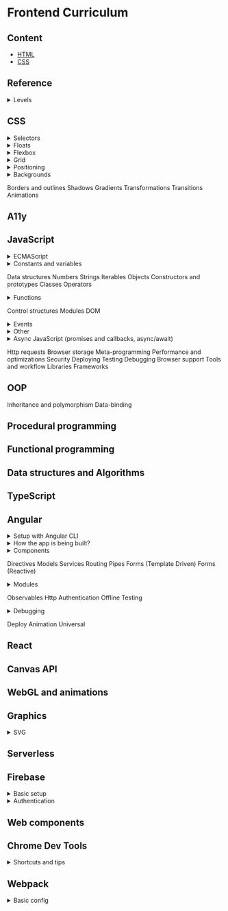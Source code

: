 # Frontend Curriculum

## Content
- [HTML](html.md)
- [CSS](css.md)

## Reference

<details>
<summary>Levels</summary>

- :seedling: - to learn
- :deciduous_tree: - common
- :blossom: - good

</details>

## CSS

<details>
<summary>Selectors</summary>



```CSS
/* state selectors */
.element:enabled {}
.element:disabled {}
.element:read-write {}
.element:read-only {}
.element:required {}
.element:optional {}
.element:checked {}
.element:valid {}
.element:invalid {}
.element:in-range {}
.element:out-of-range {}
```

</details>

<details>
<summary>Floats</summary>

- basically used to float elements with text
- `float: left/right/none;`
- adds sizes to phrasing elements too
- shrinks to content
- drops out of flow (partially)
  - block elements after float stop reacting oon float, go up like with `position: absolute;`
  - inline elements float around the empty side of float element
  - if all blocks are floats, parent shrinks to 0 height
- floats see each other, drop to the next line, but sometimes 'chains' and positions below one of the random floats (awkward behavior)
- `clear: left/right/both/none;` forbids floating, if after float - sees it (clearfix pattern)

</details>

<details>
<summary>Flexbox</summary>

```CSS
.element {
  /* positive int */
  /* free space according to coefficient */
  /* flex-grow + min-width (no min-width = elem could drop out of parent if other elem-s have flex-shrink: 0) */
  flex-grow: 0;
  /* positive int number */
  /* free shrink according to coefficient */
  /* not to shrink = 0 */
  /* only content shrinks (not paddings or borders) */
  /* flex-shrink + multiline flex (only 1 element > container width) */
  flex-shrink: 1;
  /* combined property, has problems in some browsers */
  /* flex-grow flex-shrink flex-basis */
  /* 0 1 auto */
  flex: initial;
  /* 1 1 auto */
  flex: auto;
  /* 0 0 auto */
  flex: none;
  /* 1 0 0% */
  flex: 1 0;
  /* 1 1 0% */
  flex: 1;
  /* min and max sizes apply after all the above (in the very end) */
}
```

</details>

<details>
<summary>Grid</summary>

- children become parent's grid elements
- elements position on the 2d grid between lines
- grids could be layered (default - order in HTML)
- `z-index` changes layering

```CSS
.parent-element {
  display: grid;
}

/* starts from 4 vertical and 3 horizontal lines */
/* if end is undefined, ends on next line */
.child-element {
  grid-column-start: 4;
  grid-row-start: 3;
}

.child-element {
  grid-column-start: 3;
  grid-column-end: 5;
  grid-row-start: 2;
  grid-row-end: 4;
  /* the same, but shorter */
  grid-column: 3 / 5;
  grid-row: 2 / 4;
  /* when used without 2nd param, will behave like -start properties */
  grid-column: 3;
  grid-row: 2;
}
```

</details>

<details>
<summary>Positioning</summary>

```CSS
.element {
  /* when extends browser's borders */
  position: absolute;
  /* by default coords = auto */
  /* no scroll */
  top: -5px;
  left: -5px;
  /* with scroll */
  bottom: -5px;
  right: -5px;
}
```

</details>

<details>
<summary>Backgrounds</summary>

- when multiple - 1st is upper

```CSS
.element {
  /* #fff(fff)(ff) rgb(a) hsl(a) */
  background-color: #ffffff;
  /* image layers on color */
  background-image: url('bg.jpg');
  /* repeat-x(y) no-repeat */
  /* round - repeated parts shrink or grow */
  /* space - adds space between */
  /* could be different by x or y */
  background-repeat: repeat;
  /* x y */
  /* left center right top bottom */
  /* 50% 50px +- */
  /* right 30px top 20px - from any block corner */
  background-position: 50% 100%;
  /* fixed - adds very simple effect */
  background-attachment: scroll;
  /* 100px, 100% 50% */
  /* contain - reserves proportions, max sizes with full fill possible, could not cover the whole container */
  /* cover - reserves proportions, min possible sizes to cover the whole container, */
  /* if block and img proportions are different, img cuts */
  background-size: auto auto;
  /* padding-box (-borders) */
  /* border-box (+padding+borders) */
  /* content-box (-padding-borders) */
  background-origin: padding-box;
  /* border-box doesn't cut */
  /* padding-box cuts till borders */
  /* content-box cuts with paddings */
  background-clip: border-box;
  /* complex property order */
  background: [bc] [bi] [br] [bp] [ba];
}
```

</details>

Borders and outlines
Shadows
Gradients
Transformations
Transitions
Animations

## A11y

## JavaScript

<details>
<summary>ECMAScript</summary>

Global changes:
- new strategy of spec updating
- problem concepts
  - hoisting
  - `var` rewriting
  - scope (var with no block-scope)
- new opportunities
  - `let`, `const` - hoisting, scope, rewriting solved
  - template strings
  - function default params
  - arrow functions
  - destructuring
- better objects

</details>

<details>
<summary>Constants and variables</summary>

```JavaScript
// constants - code agreements
// protected values, hardcoded (default configs, physical consts, coefficients)
// distinguished by it's appearance
// any constant declares as a const
// is immutable
const Earth = {
  RADIUS: 6.371,
  GRAVITATION: 6.67408
};
const DEFAULT_NAMES = ['Michael', 'Anna', 'Chris'];
const LIGHT_SPEED = 255792458;

// consts
// not any const = constant
// declares a variable with immutable link
const element = document.querySelector('p');
const arr = [1, 2, 3, 4];
```

</details>

Data structures
Numbers
Strings
Iterables
Objects
Constructors and prototypes
Classes
Operators

<details>
<summary>Functions</summary>

```JavaScript
// default params
// Earlier
var doSomething = function (caption, amount, isChecked) {
  if (typeof isChecked === 'undefined') {
    isChecked = false;
  }
};

// ES2015
const doSomething = (caption, amount, isChecked = false) => {
  // some code here
};
```

- doesn't have it's own scope (only lexical) - when global, `this === window`
- doesn't have `arguments` object
- can't rewrite `this` (`bind` and `call` won't work)
  - can't be used as a constructor, no `new` keyword
  - can't be method of an object or prototype

```JavaScript
// arrow functions
// only 1 param?
const doSomething = param => console.log(param);

// only 1 line?
// = return left * right;
const doSomething = (left, right) => left * right;

// return object?
const getWizard = (name, level) => ({
  name,
  level
});
```

</details>

Control structures
Modules
DOM

<details>
<summary>Events</summary>

- difference between `change` and `input`
  - `change` works when `field.value` changed and the user finished to enter the value (moved the handle and released)
  - `input` works with every value change

</details>

<details>
<summary>Other</summary>

- cycle is more optimal than a recursion (call stack overflow), any recursion could be rewritten into a cycle

</details>

<details>
<summary>Async JavaScript (promises and callbacks, async/await)</summary>

  - <details>
    <summary>Sync data loading</summary>

    ```JavaScript
    const getResponse = (url) => {
      const xhr = new XMLHttpRequest();
      xhr.open('GET', url, false);
      xhr.send();
      // we can do it like that, because it's a sync request
      // return will happen after we get the response
      return xhr.response;
    };
    const data = getResponse('https://data.com/users');
    ```

    </details>
  
  - Async ES5 (callbacks)
  - Async ES6 (promises) 

</details>

Http requests
Browser storage
Meta-programming
Performance and optimizations
Security
Deploying
Testing
Debugging
Browser support
Tools and workflow
Libraries
Frameworks

## OOP

Inheritance and polymorphism
Data-binding

## Procedural programming

## Functional programming

## Data structures and Algorithms

## TypeScript

## Angular

<details>
<summary>Setup with Angular CLI</summary>

- install node + npm
- install angular CLI
- global style files could be added to `angular.json`
```bash
# create a project
ng new <project-name>

# run the app
ng serve

# create a component
ng g c <component-name or path + name>

# create a directive
ng g d <directive-name>
```

</details>

<details>
<summary>How the app is being built?</summary>

- don't import with .ts extensions, webpack adds it
```TypeScript
// main.ts
import { enableProdMode } from '@angular/core';
import { platformBrowserDynamic } from '@angular/platform-browser-dynamic';

import { AppModule } from './app/app.module';
import { environment } from './environments/environment';

if (environment.production) {
  enableProdMode();
}

platformBrowserDynamic().bootstrapModule(AppModule)
  .catch(err => console.error(err));
```
```TypeScript
// app/app.module.ts
import { NgModule } from '@angular/core';
import { AppComponent } from './app.component';

@NgModule({
  // should be known components when Angular analyses index.html
  bootstrap: [AppComponent]
})
export class AppModule {}
```
```TypeScript
// app/app.component.ts
import { Component } from '@angular/core';

@Component({
  selector: 'app-root',
  templateUrl: '...'
})
export class AppComponent {}
```
```HTML
<!-- index.html -->
<!doctype html>
<html>
<head></head>
<body>
  <app-root></app-root>
</html>
```

</details>

<details>
<summary>Components</summary>

- `declarations: [NameComponent]` add to module
- `<app-name></app-name>` or `<p appDir></p>` or `<p class="class"></p>` add to view
- data-binding - communication between business logic and view
- updates dynamically at runtime
- event-binding - reaction to events
- two-way binding - needs a FormsModule

```TypeScript
// app/app.module.ts
import { NgModule } from '@angular/core';
import { FormsModule } from '@angular/forms';

@NgModule({
  imports: [FormsModule]
})
export class AppModule {}
```

```TypeScript
// app/components/name/name.component.ts
import { Component } from '@angular/core';

@Component({
  // required, must be a unique string
  selector: 'app-name', // tag, mostly for components
  selector: '[appDir]', // attribute, mostly for directives
  selector: '.class', // can also use a class as a selector
  // required, only one of
  template: '<p>Some text</p>',
  templateUrl: './name.component.html',
  // optional, only one of
  styles: '',
  styleUrls: ['./name.component.css'] // scss / less also possible
})
export class NameComponent {
  title: string = 'Hello from name component!';
  name: string = 'Max';

  onButtonClick(evt: Event) {
    console.log(evt.target);
  }
}
```
```HTML
<!-- app/components/name/name.component.html -->

<!-- data-binding -->
<!-- no multiline expressions -->
<!-- resolved to a string -->
<!-- updated dynamically -->
<!-- string interpolation -->
<p>{{ title }}</p> <!-- Hello from name component! -->
<!-- property binding -->
<p [innerText]="title"></p>
<!-- DON'T! improper usage -->
<p [innerText]="{{ title }}"></p>

<!-- event-binding -->
<!-- $event - browser event of type Event -->
<button type="button" (click)="onButtonClick($event)">Click</button>

<!-- two-way binding -->
<!-- triggers input data and updates BL -->
<!-- when BL is updated programmatically, updates the input -->
<input type="text" [(ngModel)]="name">
<p>{{ name }}</p>
```

</details>

Directives
Models
Services
Routing
Pipes
Forms (Template Driven)
Forms (Reactive)

<details>
<summary>Modules</summary>

- bundles different pieces into one package
- custom modules mostly for big projects
- gives Angular info on which features to use
```TypeScript
// app/app.module.ts
import { NgModule } from '@angular/core';

@NgModule({
  // components, directives, pipes
  declarations: [],
  // modules
  imports: [],
  // root needed on start component
  bootstrap: [],
  // services, interceptors
  providers: []
})
export class AppModule {}
```

</details>

Observables
Http
Authentication
Offline
Testing

<details>
<summary>Debugging</summary>

- find an error in the console
- using sourcemaps and breakpoints in browser
  - `sources` => `webpack` => `.` => `src`
- using `debugger;`
- using chrome extension Augury (access from dev tools)

</details>

Deploy
Animation
Universal

## React

## Canvas API

## WebGL and animations

## Graphics

<details>
<summary>SVG</summary>

- optimization
  - use fewer nodes
  - fewer handlers
  - integer numbers
  - not too big grid
- sprites
  - HTML inline sprites `<svg style="display: none;"><symbol></symbol></svg>`
    - minus: doesn't cache in the browser
  - SVG sprite file (have to add a fallback)
    - for IE support use svg4everybody
  - CSS inline SVG sprite (`svg+xml`)
    - fallback base64, fallback images
    - can't change svg style properties
  - using SVG fragment ids and views
    - bugs in safari

</details>

## Serverless

## Firebase

<details>
<summary>Basic setup</summary>

- firebase.google.com
- console.firebase.com
- add project, default settings
- navigate to database => realtime database => create database
- choose start in test mode (when your auth functional is not ready yet)
- URL in the head is where to send a request
- to simulate errors change some rules to false (database => rules)

</details>

<details>
<summary>Authentication</summary>

- database => rules
- set the rule you need to `auth != null`
- authentication => set up sign-in method
- choose email/password => enable only top switch
- users tab - all the users
- find docs on Auth REST API

</details>

## Web components

## Chrome Dev Tools

<details>
<summary>Shortcuts and tips</summary>

- Shortcuts (menu => shortcuts)
  - `ctrl + F` search (by any word)
  - `ctrl + shift + F` search across all sources
  - `tab` `tab + shift` step forward / back when adding changes
  - `H` hide chosen element of the html (adds `visibility: hidden;`)
  - `F2` to be able to edit html
  - `+` in styles will create a selector for the element
  - `shift + click` on color will change it's output
- `document.body.contentEditable = true;`
- can change sizes in the block with metrics
- in the device emulation can pick pixel density
- settings => coverage lets to see all the rules, which are not applied to the page

</details>

## Webpack

<details>
<summary>Basic config</summary>

- install npm first
- for working with styles import css file into js file, where we use the styles, by default webpack's css loader adds `<link rel="stylesheet">`

```bash
# for webpack usage
$ npm i -DE webpack
$ npm i -DE webpack-cli

# optional, if dev server needed
$ npm i -DE webpack-dev-server
```

```JavaScript
// webpack.config.js
// for the proper path configs for different OS
const path = require('path');

module.exports = {
  // build mode
  mode: 'development',
  // application entry point
  entry: './src/main.js',
  // settings for the output file
  output: {
    filename: 'bundle.js',
    // __dirname is a root directory of out app
    path: path.join(__dirname, 'public')
  },
  devtool: 'source-maps',
  devServer: {
    // where to look for a build
    contentBase: path.join(__dirname, 'public'),
    // detects changes in js files and reloads a page
    watchContentBase: true
  },
  module: {
    rules: [{
      // what files to look for (.scss, .css here)
      test: /\.s?css/,
      // style-loader handles the importing of the files (injects css into DOM as link tag by default)
      // css-loader handles the css code (resolves the css file)
      // order matters (which loader to use)
      use: ['style-loader', 'css-loader']
    }]
  }
};
```

```JavaScript
// component.js
import "./src/style.css";
```

</details>